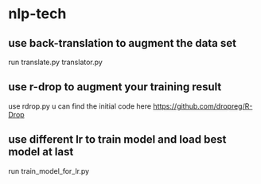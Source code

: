 # nlp-tech
## use back-translation to augment the data set
run translate.py translator.py
## use r-drop to augment your training result
use rdrop.py
u can find the initial code here https://github.com/dropreg/R-Drop
## use different lr to train model and load best model at last
run train_model_for_lr.py
